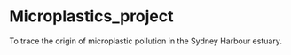 # Microplastics_project
To trace the origin of microplastic pollution in the Sydney Harbour estuary. 
